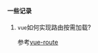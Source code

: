 #### 一些记录

1. `vue`如何实现路由按需加载?

   参考[vue-route](https://router.vuejs.org/zh/guide/advanced/lazy-loading.html)
